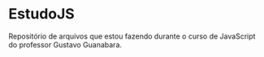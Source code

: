 # EstudoJS
Repositório de arquivos que estou fazendo durante o curso de JavaScript do professor Gustavo Guanabara.
